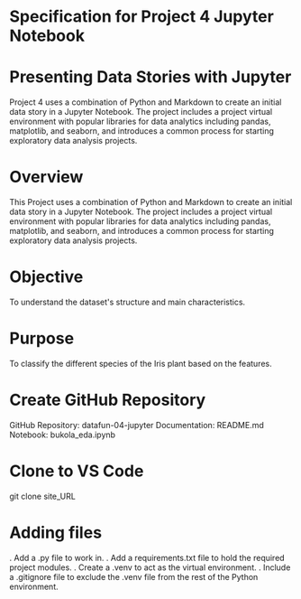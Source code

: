 # Specification for Project 4 Jupyter Notebook 
# Presenting Data Stories with Jupyter

Project 4 uses a combination of Python and Markdown to create an initial data story in a Jupyter Notebook. The project includes a project virtual environment with popular libraries for data analytics including pandas, matplotlib, and seaborn, and introduces a common process for starting exploratory data analysis projects.

# Overview
This Project uses a combination of Python and Markdown to create an initial data story in a Jupyter Notebook. The project includes a project virtual environment with popular libraries for data analytics including pandas, matplotlib, and seaborn, and introduces a common process for starting exploratory data analysis projects.

# Objective
To understand the dataset's structure and main characteristics.

# Purpose
To classify the different species of the Iris plant based on the features.

# Create GitHub Repository
 GitHub Repository: datafun-04-jupyter
 Documentation: README.md
 Notebook: bukola_eda.ipynb

 # Clone to VS Code
  git clone site_URL

 # Adding files
. Add a .py file to work in.
. Add a requirements.txt file to hold the required project modules.
. Create a .venv to act as the virtual environment.
. Include a .gitignore file to exclude the .venv file from the rest of the Python environment.
